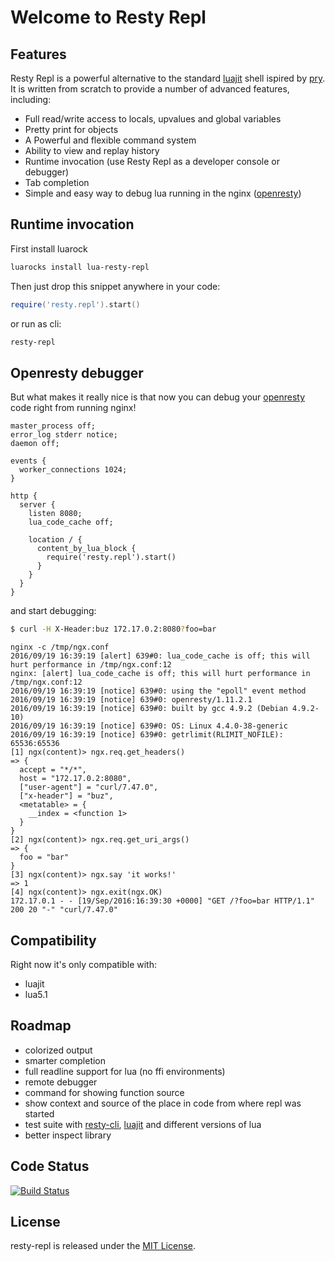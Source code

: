# Welcome to Resty Repl

## Features

Resty Repl is a powerful alternative to the standard [luajit](http://luajit.org/) shell ispired by [pry](https://github.com/pry/pry). It is written from scratch to provide a number of advanced features, including:
* Full read/write access to locals, upvalues and global variables
* Pretty print for objects
* A Powerful and flexible command system
* Ability to view and replay history
* Runtime invocation (use Resty Repl as a developer console or debugger)
* Tab completion
* Simple and easy way to debug lua running in the nginx ([openresty](http://openresty.org/en/))

## Runtime invocation

First install luarock
```bash
luarocks install lua-resty-repl
```

Then just drop this snippet anywhere in your code:

```lua
require('resty.repl').start()
```

or run as cli:
```bash
resty-repl
```

## Openresty debugger
But what makes it really nice is that now you can debug your [openresty](http://openresty.org/en/) code right from running nginx!

```nginx
master_process off;
error_log stderr notice;
daemon off;

events {
  worker_connections 1024;
}

http {
  server {
    listen 8080;
    lua_code_cache off;

    location / {
      content_by_lua_block {
        require('resty.repl').start()
      }
    }
  }
}
```

and start debugging:
```bash
$ curl -H X-Header:buz 172.17.0.2:8080?foo=bar

```

```
nginx -c /tmp/ngx.conf
2016/09/19 16:39:19 [alert] 639#0: lua_code_cache is off; this will hurt performance in /tmp/ngx.conf:12
nginx: [alert] lua_code_cache is off; this will hurt performance in /tmp/ngx.conf:12
2016/09/19 16:39:19 [notice] 639#0: using the "epoll" event method
2016/09/19 16:39:19 [notice] 639#0: openresty/1.11.2.1
2016/09/19 16:39:19 [notice] 639#0: built by gcc 4.9.2 (Debian 4.9.2-10)
2016/09/19 16:39:19 [notice] 639#0: OS: Linux 4.4.0-38-generic
2016/09/19 16:39:19 [notice] 639#0: getrlimit(RLIMIT_NOFILE): 65536:65536
[1] ngx(content)> ngx.req.get_headers()
=> {
  accept = "*/*",
  host = "172.17.0.2:8080",
  ["user-agent"] = "curl/7.47.0",
  ["x-header"] = "buz",
  <metatable> = {
    __index = <function 1>
  }
}
[2] ngx(content)> ngx.req.get_uri_args()
=> {
  foo = "bar"
}
[3] ngx(content)> ngx.say 'it works!'
=> 1
[4] ngx(content)> ngx.exit(ngx.OK)
172.17.0.1 - - [19/Sep/2016:16:39:30 +0000] "GET /?foo=bar HTTP/1.1" 200 20 "-" "curl/7.47.0"
```

## Compatibility
Right now it's only compatible with:
- luajit
- lua5.1

## Roadmap
- colorized output
- smarter completion
- full readline support for lua (no ffi environments)
- remote debugger
- command for showing function source
- show context and source of the place in code from where repl was started
- test suite with [resty-cli](https://github.com/openresty/resty-cli), [luajit](http://luajit.org/) and different versions of lua
- better inspect library

## Code Status

[![Build Status](https://travis-ci.org/saks/lua-resty-repl.svg?branch=master)](https://travis-ci.org/saks/lua-resty-repl)

## License

resty-repl is released under the [MIT License](http://www.opensource.org/licenses/MIT).
